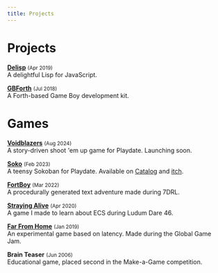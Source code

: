 ```yaml
---
title: Projects
---
```


# Projects

**[Delisp](https://delisp.org)** <small>(Apr 2019)</small>\
A delightful Lisp for JavaScript.

**[GBForth](https://gbforth.org)** <small>(Jul 2018)</small>\
A Forth-based Game Boy development kit.

# Games

**[Voidblazers](https://tkers.itch.io/voidblazers)** <small>(Aug 2024)</small>\
A story-driven shoot 'em up game for Playdate. Launching soon.

**[Soko](https://play.date/games/soko)** <small>(Feb 2023)</small>\
A teensy Sokoban for Playdate. Available on [Catalog](https://play.date/games/soko) and [itch](https://tkers.itch.io/soko).

**[FortBoy](https://tkers.itch.io/fortboy)** <small>(Mar 2022)</small>\
A procedurally generated text adventure made during 7DRL.

**[Straying Alive](https://tkers.dev/straying-alive)** <small>(Apr 2020)</small>\
A game I made to learn about ECS during Ludum Dare 46.

**[Far From Home](https://github.com/tkers/farfromhome)** <small>(Jan 2019)</small>\
An experimental game based on latency. Made during the Global Game Jam.

**Brain Teaser** <small>(Jun 2006)</small>\
Educational game, placed second in the Make-a-Game competition.
